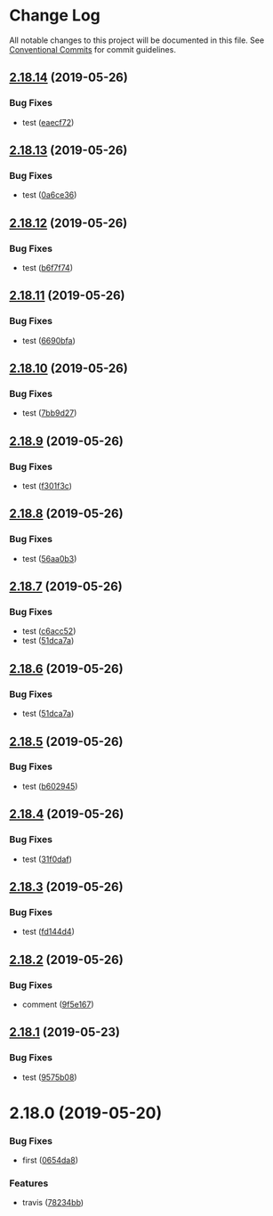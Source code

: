 # Change Log

All notable changes to this project will be documented in this file.
See [Conventional Commits](https://conventionalcommits.org) for commit guidelines.

## [2.18.14](https://github.com/kaltura/playkit-js-providers/compare/multirepo-ovp@2.18.13...multirepo-ovp@2.18.14) (2019-05-26)


### Bug Fixes

* test ([eaecf72](https://github.com/kaltura/playkit-js-providers/commit/eaecf72))





## [2.18.13](https://github.com/kaltura/playkit-js-providers/compare/multirepo-ovp@2.18.12...multirepo-ovp@2.18.13) (2019-05-26)


### Bug Fixes

* test ([0a6ce36](https://github.com/kaltura/playkit-js-providers/commit/0a6ce36))





## [2.18.12](https://github.com/kaltura/playkit-js-providers/compare/multirepo-ovp@2.18.11...multirepo-ovp@2.18.12) (2019-05-26)


### Bug Fixes

* test ([b6f7f74](https://github.com/kaltura/playkit-js-providers/commit/b6f7f74))





## [2.18.11](https://github.com/kaltura/playkit-js-providers/compare/multirepo-ovp@2.18.10...multirepo-ovp@2.18.11) (2019-05-26)


### Bug Fixes

* test ([6690bfa](https://github.com/kaltura/playkit-js-providers/commit/6690bfa))





## [2.18.10](https://github.com/kaltura/playkit-js-providers/compare/multirepo-ovp@2.18.9...multirepo-ovp@2.18.10) (2019-05-26)


### Bug Fixes

* test ([7bb9d27](https://github.com/kaltura/playkit-js-providers/commit/7bb9d27))





## [2.18.9](https://github.com/kaltura/playkit-js-providers/compare/multirepo-ovp@2.18.8...multirepo-ovp@2.18.9) (2019-05-26)


### Bug Fixes

* test ([f301f3c](https://github.com/kaltura/playkit-js-providers/commit/f301f3c))





## [2.18.8](https://github.com/kaltura/playkit-js-providers/compare/multirepo-ovp@2.18.7...multirepo-ovp@2.18.8) (2019-05-26)


### Bug Fixes

* test ([56aa0b3](https://github.com/kaltura/playkit-js-providers/commit/56aa0b3))





## [2.18.7](https://github.com/kaltura/playkit-js-providers/compare/multirepo-ovp@2.18.5...multirepo-ovp@2.18.7) (2019-05-26)


### Bug Fixes

* test ([c6acc52](https://github.com/kaltura/playkit-js-providers/commit/c6acc52))
* test ([51dca7a](https://github.com/kaltura/playkit-js-providers/commit/51dca7a))





## [2.18.6](https://github.com/kaltura/playkit-js-providers/compare/multirepo-ovp@2.18.5...multirepo-ovp@2.18.6) (2019-05-26)


### Bug Fixes

* test ([51dca7a](https://github.com/kaltura/playkit-js-providers/commit/51dca7a))





## [2.18.5](https://github.com/kaltura/playkit-js-providers/compare/multirepo-ovp@2.18.4...multirepo-ovp@2.18.5) (2019-05-26)


### Bug Fixes

* test ([b602945](https://github.com/kaltura/playkit-js-providers/commit/b602945))





## [2.18.4](https://github.com/kaltura/playkit-js-providers/compare/multirepo-ovp@2.18.3...multirepo-ovp@2.18.4) (2019-05-26)


### Bug Fixes

* test ([31f0daf](https://github.com/kaltura/playkit-js-providers/commit/31f0daf))





## [2.18.3](https://github.com/kaltura/playkit-js-providers/compare/multirepo-ovp@2.18.2...multirepo-ovp@2.18.3) (2019-05-26)


### Bug Fixes

* test ([fd144d4](https://github.com/kaltura/playkit-js-providers/commit/fd144d4))





## [2.18.2](https://github.com/kaltura/playkit-js-providers/compare/multirepo-ovp@2.18.1...multirepo-ovp@2.18.2) (2019-05-26)


### Bug Fixes

* comment ([9f5e167](https://github.com/kaltura/playkit-js-providers/commit/9f5e167))





## [2.18.1](https://github.com/kaltura/playkit-js-providers/compare/multirepo-ovp@2.18.0...multirepo-ovp@2.18.1) (2019-05-23)


### Bug Fixes

* test ([9575b08](https://github.com/kaltura/playkit-js-providers/commit/9575b08))





# 2.18.0 (2019-05-20)


### Bug Fixes

* first ([0654da8](https://github.com/kaltura/playkit-js-providers/commit/0654da8))


### Features

* travis ([78234bb](https://github.com/kaltura/playkit-js-providers/commit/78234bb))
